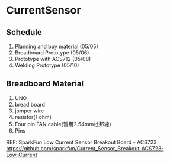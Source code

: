 # CurrentSensor
## Schedule
1. Planning and buy material (05/05)
2. Breadboard Prototype (05/06)
3. Prototype with ACS712 (05/08)
4. Welding Prototype (05/10)

## Breadboard Material
1. UNO
2. bread board
3. jumper wire
4. resistor(1 ohm)
5. Four pin FAN cable(暫用2.54mm杜邦線)
6. Pins

REF:
SparkFun Low Current Sensor Breakout Board - ACS723
https://github.com/sparkfun/Current_Sensor_Breakout-ACS723-Low_Current
